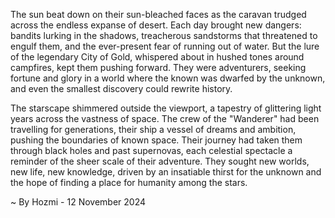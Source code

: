 
The sun beat down on their sun-bleached faces as the caravan trudged across the endless expanse of desert. Each day brought new dangers: bandits lurking in the shadows, treacherous sandstorms that threatened to engulf them, and the ever-present fear of running out of water. But the lure of the legendary City of Gold, whispered about in hushed tones around campfires, kept them pushing forward. They were adventurers, seeking fortune and glory in a world where the known was dwarfed by the unknown, and even the smallest discovery could rewrite history. 

The starscape shimmered outside the viewport, a tapestry of glittering light years across the vastness of space. The crew of the "Wanderer" had been travelling for generations, their ship a vessel of dreams and ambition, pushing the boundaries of known space. Their journey had taken them through black holes and past supernovas, each celestial spectacle a reminder of the sheer scale of their adventure. They sought new worlds, new life, new knowledge, driven by an insatiable thirst for the unknown and the hope of finding a place for humanity among the stars. 

~ By Hozmi - 12 November 2024
